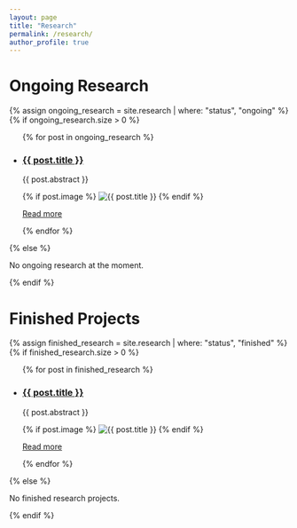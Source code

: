 ```yaml
---
layout: page
title: "Research"
permalink: /research/
author_profile: true
---
```


# Ongoing Research

{% assign ongoing_research = site.research | where: "status", "ongoing" %}
{% if ongoing_research.size > 0 %}
  <ul class="research-page-content">
    {% for post in ongoing_research %}
      <li class="research-post-content">
        <h3><a href="{{ post.url }}">{{ post.title }}</a></h3>
        <p>{{ post.abstract }}</p>
        {% if post.image %}
          <img src="{{ post.image }}" alt="{{ post.title }}">
        {% endif %}
        <p><a href="{{ post.url }}">Read more</a></p>
      </li>
    {% endfor %}
  </ul>
{% else %}
  <p>No ongoing research at the moment.</p>
{% endif %}

# Finished Projects

{% assign finished_research = site.research | where: "status", "finished" %}
{% if finished_research.size > 0 %}
  <ul class="research-page-content">
    {% for post in finished_research %}
      <li class="research-post-content">
        <h3><a href="{{ post.url }}">{{ post.title }}</a></h3>
        <p>{{ post.abstract }}</p>
        {% if post.image %}
          <img src="{{ post.image }}" alt="{{ post.title }}">
        {% endif %}
        <p><a href="{{ post.url }}">Read more</a></p>
      </li>
    {% endfor %}
  </ul>
{% else %}
  <p>No finished research projects.</p>
{% endif %}

